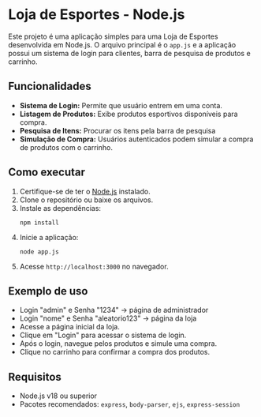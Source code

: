 # Loja de Esportes - Node.js

Este projeto é uma aplicação simples para uma Loja de Esportes desenvolvida em Node.js. O arquivo principal é o `app.js` e a aplicação possui um sistema de login para clientes, barra de pesquisa de produtos e carrinho.

## Funcionalidades

- **Sistema de Login:** Permite que usuário entrem em uma conta.
- **Listagem de Produtos:** Exibe produtos esportivos disponíveis para compra.
- **Pesquisa de Itens:** Procurar os itens pela barra de pesquisa
- **Simulação de Compra:** Usuários autenticados podem simular a compra de produtos com o carrinho.

## Como executar

1. Certifique-se de ter o [Node.js](https://nodejs.org/) instalado.
2. Clone o repositório ou baixe os arquivos.
3. Instale as dependências:
   ```
   npm install
   ```
4. Inicie a aplicação:
   ```
   node app.js
   ```
5. Acesse `http://localhost:3000` no navegador.

## Exemplo de uso

- Login "admin" e Senha "1234" -> página de administrador
- Login "nome" e Senha "aleatorio123" -> página da loja
- Acesse a página inicial da loja.
- Clique em "Login" para acessar o sistema de login.
- Após o login, navegue pelos produtos e simule uma compra.
- Clique no carrinho para confirmar a compra dos produtos.

## Requisitos

- Node.js v18 ou superior
- Pacotes recomendados: `express`, `body-parser`, `ejs`, `express-session`

